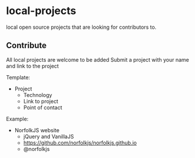 # local-projects
local open source projects that are looking for contributors to. 


Contribute 
--- 
All local projects are welcome to be added 
Submit a project with your name and link to the project 

Template: 
- Project
  - Technology
  - Link to project
  - Point of contact 

Example: 
- NorfolkJS website 
  - jQuery and VanillaJS 
  - https://github.com/norfolkjs/norfolkjs.github.io
  - @norfolkjs
